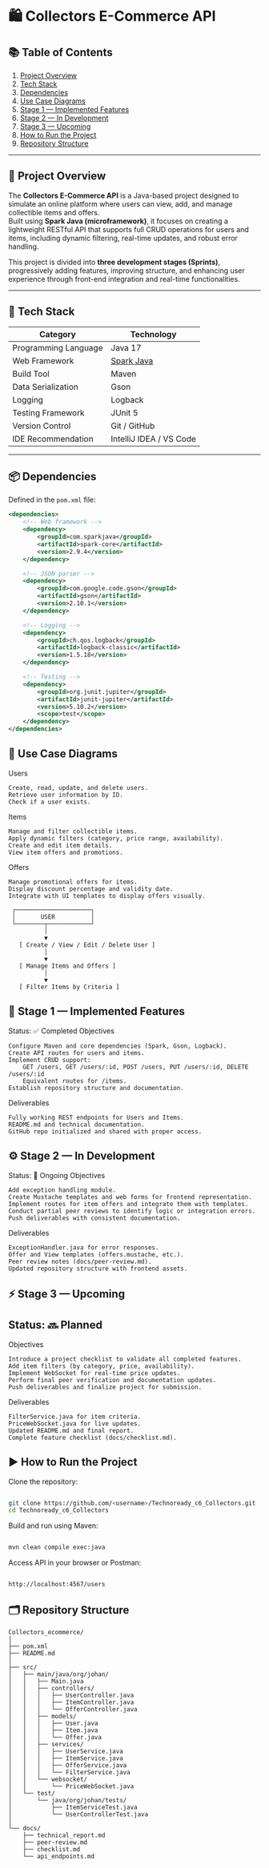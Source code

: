# 🛍️ Collectors E-Commerce API

## 📚 Table of Contents
1. [Project Overview](#-project-overview)
2. [Tech Stack](#-tech-stack)
3. [Dependencies](#-dependencies)
4. [Use Case Diagrams](#-use-case-diagrams)
5. [Stage 1 — Implemented Features](#-stage-1--implemented-features)
6. [Stage 2 — In Development](#-stage-2--in-development)
7. [Stage 3 — Upcoming](#-stage-3--upcoming)
8. [How to Run the Project](#-how-to-run-the-project)
9. [Repository Structure](#-repository-structure)

---

## 🧾 Project Overview

The **Collectors E-Commerce API** is a Java-based project designed to simulate an online platform where users can view, add, and manage collectible items and offers.  
Built using **Spark Java (microframework)**, it focuses on creating a lightweight RESTful API that supports full CRUD operations for users and items, including dynamic filtering, real-time updates, and robust error handling.

This project is divided into **three development stages (Sprints)**, progressively adding features, improving structure, and enhancing user experience through front-end integration and real-time functionalities.

---

## 🧠 Tech Stack

| Category | Technology |
|-----------|-------------|
| Programming Language | Java 17 |
| Web Framework | [Spark Java](http://sparkjava.com/) |
| Build Tool | Maven |
| Data Serialization | Gson |
| Logging | Logback |
| Testing Framework | JUnit 5 |
| Version Control | Git / GitHub |
| IDE Recommendation | IntelliJ IDEA / VS Code |

---

## 📦 Dependencies

Defined in the `pom.xml` file:

```xml
<dependencies>
    <!-- Web framework -->
    <dependency>
        <groupId>com.sparkjava</groupId>
        <artifactId>spark-core</artifactId>
        <version>2.9.4</version>
    </dependency>

    <!-- JSON parser -->
    <dependency>
        <groupId>com.google.code.gson</groupId>
        <artifactId>gson</artifactId>
        <version>2.10.1</version>
    </dependency>

    <!-- Logging -->
    <dependency>
        <groupId>ch.qos.logback</groupId>
        <artifactId>logback-classic</artifactId>
        <version>1.5.18</version>
    </dependency>

    <!-- Testing -->
    <dependency>
        <groupId>org.junit.jupiter</groupId>
        <artifactId>junit-jupiter</artifactId>
        <version>5.10.2</version>
        <scope>test</scope>
    </dependency>
</dependencies>
```
## 🧩 Use Case Diagrams
Users

    Create, read, update, and delete users.
    Retrieve user information by ID.
    Check if a user exists.

Items

    Manage and filter collectible items.
    Apply dynamic filters (category, price range, availability).
    Create and edit item details.
    View item offers and promotions.

Offers

    Manage promotional offers for items.
    Display discount percentage and validity date.
    Integrate with UI templates to display offers visually.

```
 ┌─────────────────────┐
 │       USER          │
 └────────┬────────────┘
          │
          ▼
   [ Create / View / Edit / Delete User ]
          │
          ▼
   [ Manage Items and Offers ]
          │
          ▼
   [ Filter Items by Criteria ]
```

## 🚀 Stage 1 — Implemented Features

Status: ✅ Completed
Objectives

    Configure Maven and core dependencies (Spark, Gson, Logback).
    Create API routes for users and items.
    Implement CRUD support:
        GET /users, GET /users/:id, POST /users, PUT /users/:id, DELETE /users/:id
        Equivalent routes for /items.
    Establish repository structure and documentation.

Deliverables

    Fully working REST endpoints for Users and Items.
    README.md and technical documentation.
    GitHub repo initialized and shared with proper access.

## ⚙️ Stage 2 — In Development

Status: 🚧 Ongoing
Objectives

    Add exception handling module.
    Create Mustache templates and web forms for frontend representation.
    Implement routes for item offers and integrate them with templates.
    Conduct partial peer reviews to identify logic or integration errors.
    Push deliverables with consistent documentation.

Deliverables

    ExceptionHandler.java for error responses.
    Offer and View templates (offers.mustache, etc.).
    Peer review notes (docs/peer-review.md).
    Updated repository structure with frontend assets.

## ⚡ Stage 3 — Upcoming

## Status: 🔜 Planned
Objectives

    Introduce a project checklist to validate all completed features.
    Add item filters (by category, price, availability).
    Implement WebSocket for real-time price updates.
    Perform final peer verification and documentation updates.
    Push deliverables and finalize project for submission.

Deliverables

    FilterService.java for item criteria.
    PriceWebSocket.java for live updates.
    Updated README.md and final report.
    Complete feature checklist (docs/checklist.md).

## ▶️ How to Run the Project

Clone the repository:

```bash

git clone https://github.com/<username>/Technoready_c6_Collectors.git
cd Technoready_c6_Collectors
```
Build and run using Maven:

```bash

mvn clean compile exec:java
```
Access API in your browser or Postman:

```text

http://localhost:4567/users
```
## 🗂 Repository Structure
``` text
Collectors_ecommerce/
│
├── pom.xml
├── README.md
│
├── src/
│   ├── main/java/org/johan/
│   │   ├── Main.java
│   │   ├── controllers/
│   │   │   ├── UserController.java
│   │   │   ├── ItemController.java
│   │   │   └── OfferController.java
│   │   ├── models/
│   │   │   ├── User.java
│   │   │   ├── Item.java
│   │   │   └── Offer.java
│   │   ├── services/
│   │   │   ├── UserService.java
│   │   │   ├── ItemService.java
│   │   │   ├── OfferService.java
│   │   │   └── FilterService.java
│   │   └── websocket/
│   │       └── PriceWebSocket.java
│   └── test/
│       └── java/org/johan/tests/
│           ├── ItemServiceTest.java
│           └── UserControllerTest.java
│
└── docs/
    ├── technical_report.md
    ├── peer-review.md
    ├── checklist.md
    └── api_endpoints.md
```